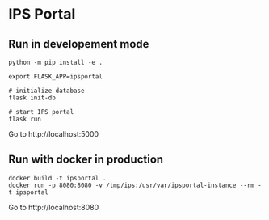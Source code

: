 # IPS Portal

## Run in developement mode

```shell
python -m pip install -e .

export FLASK_APP=ipsportal

# initialize database
flask init-db

# start IPS portal
flask run
```

Go to http://localhost:5000

## Run with docker in production

```shell
docker build -t ipsportal .
docker run -p 8080:8080 -v /tmp/ips:/usr/var/ipsportal-instance --rm -t ipsportal
```

Go to http://localhost:8080
